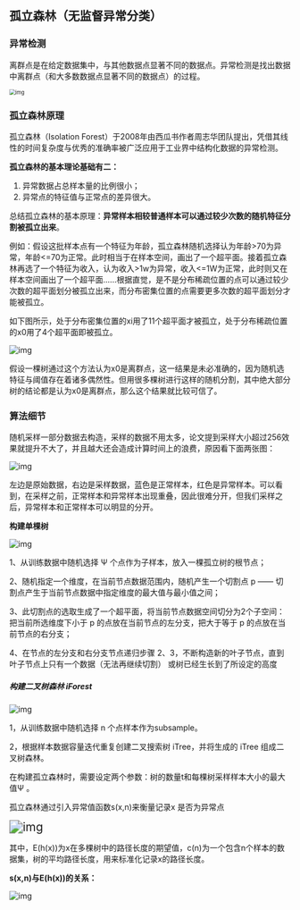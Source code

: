## 孤立森林（无监督异常分类）

### 异常检测

离群点是在给定数据集中，与其他数据点显著不同的数据点。异常检测是找出数据中离群点（和大多数数据点显著不同的数据点）的过程。

<img src="https://upload-images.jianshu.io/upload_images/3940902-c0d1726d88c3a5bd.png?imageMogr2/auto-orient/strip|imageView2/2/w/790/format/webp" alt="img" style="zoom:67%;" />

### 孤立森林原理

孤立森林（Isolation Forest）于2008年由西瓜书作者周志华团队提出，凭借其线性的时间复杂度与优秀的准确率被广泛应用于工业界中结构化数据的异常检测。

**孤立森林的基本理论基础有二：**

1. 异常数据占总样本量的比例很小；
2. 异常点的特征值与正常点的差异很大。

总结孤立森林的基本原理：**异常样本相较普通样本可以通过较少次数的随机特征分割被孤立出来**。



例如：假设这批样本点有一个特征为年龄，孤立森林随机选择认为年龄>70为异常，年龄<=70为正常。此时相当于在样本空间，画出了一个超平面。接着孤立森林再选了一个特征为收入，认为收入>1w为异常，收入<=1W为正常，此时则又在样本空间画出了一个超平面......根据直觉，是不是分布稀疏位置的点可以通过较少次数的超平面划分被孤立出来，而分布密集位置的点需要更多次数的超平面划分才能被孤立。

如下图所示，处于分布密集位置的xi用了11个超平面才被孤立，处于分布稀疏位置的x0用了4个超平面即被孤立。

![img](https://upload-images.jianshu.io/upload_images/3940902-5afde95805ed40dd.png?imageMogr2/auto-orient/strip|imageView2/2/w/558/format/webp)

假设一棵树通过这个方法认为x0是离群点，这一结果是未必准确的，因为随机选特征与阈值存在着诸多偶然性。但用很多棵树进行这样的随机分割，其中绝大部分树的结论都是认为x0是离群点，那么这个结果就比较可信了。

### 算法细节

随机采样一部分数据去构造，采样的数据不用太多，论文提到采样大小超过256效果就提升不大了，并且越大还会造成计算时间上的浪费，原因看下面两张图：

![img](https://img-blog.csdnimg.cn/img_convert/cf506ef50ec6826d49a1632715ca69b1.png)

左边是原始数据，右边是采样数据，蓝色是正常样本，红色是异常样本。可以看到，在采样之前，正常样本和异常样本出现重叠，因此很难分开，但我们采样之后，异常样本和正常样本可以明显的分开。

**构建单棵树**

![img](https://upload-images.jianshu.io/upload_images/3940902-123b42ee7413058b.png?imageMogr2/auto-orient/strip|imageView2/2/w/399/format/webp)

1、从训练数据中随机选择 Ψ 个点作为子样本，放入一棵孤立树的根节点；

2、随机指定一个维度，在当前节点数据范围内，随机产生一个切割点 p —— 切割点产生于当前节点数据中指定维度的最大值与最小值之间；

3、此切割点的选取生成了一个超平面，将当前节点数据空间切分为2个子空间：把当前所选维度下小于 p 的点放在当前节点的左分支，把大于等于 p 的点放在当前节点的右分支；

4、在节点的左分支和右分支节点递归步骤 2、3，不断构造新的叶子节点，直到叶子节点上只有一个数据（无法再继续切割） 或树已经生长到了所设定的高度 

##### **构建二叉树森林 iForest**

![img](https://upload-images.jianshu.io/upload_images/3940902-56813a60f9e6a5fb.png?imageMogr2/auto-orient/strip|imageView2/2/format/webp)

1，从训练数据中随机选择 n 个点样本作为subsample。

2，根据样本数据容量迭代重复创建二叉搜索树 iTree，并将生成的 iTree 组成二叉树森林。



在构建孤立森林时，需要设定两个参数：树的数量t和每棵树采样样本大小的最大值Ψ 。

孤立森林通过引入异常值函数s(x,n)来衡量记录x 是否为异常点

<img src="https://upload-images.jianshu.io/upload_images/3940902-72d2d9de3bb1b1f9.png?imageMogr2/auto-orient/strip|imageView2/2/w/153/format/webp" alt="img" style="zoom:150%;" />

其中，E(h(x))为x在多棵树中的路径长度的期望值，c(n)为一个包含n个样本的数据集，树的平均路径长度，用来标准化记录x的路径长度。

**s(x,n)与E(h(x))的关系：**

![img](https://upload-images.jianshu.io/upload_images/3940902-e7896948b94a6d7e.png?imageMogr2/auto-orient/strip|imageView2/2/w/331/format/webp)

